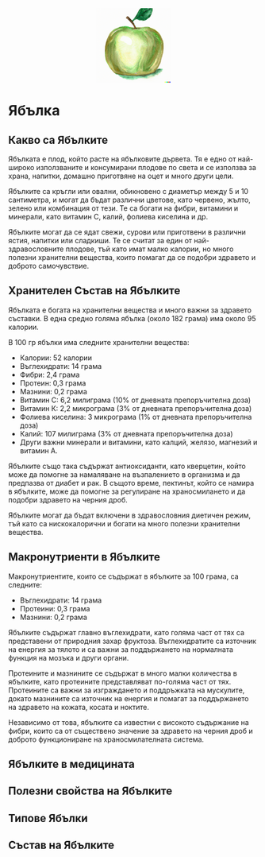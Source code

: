 <img src="apple.png" alt="apple" style="height:150px;text-align: center;margin: auto;display: block;">

# Ябълка

## Какво са Ябълките

Ябълката е плод, който расте на ябълковите дървета. Тя е едно от най-широко използваните и консумирани плодове по света и се използва за храна, напитки, домашно приготвяне на оцет и много други цели.

Ябълките са кръгли или овални, обикновено с диаметър между 5 и 10 сантиметра, и могат да бъдат различни цветове, като червено, жълто, зелено или комбинация от тези. Те са богати на фибри, витамини и минерали, като витамин С, калий, фолиева киселина и др.

Ябълките могат да се ядат свежи, сурови или приготвени в различни ястия, напитки или сладкиши. Те се считат за един от най-здравословните плодове, тъй като имат малко калории, но много полезни хранителни вещества, които помагат да се подобри здравето и доброто самочувствие.

## Хранителен Състав на Ябълките

Ябълката е богата на хранителни вещества и много важни за здравето съставки. В една средно голяма ябълка (около 182 грама) има около 95 калории.

В 100 гр ябълки има следните хранителни вещества:

- Калории: 52 калории
- Въглехидрати: 14 грама
- Фибри: 2,4 грама
- Протеин: 0,3 грама
- Мазнини: 0,2 грама
- Витамин C: 6,2 милиграма (10% от дневната препоръчителна доза)
- Витамин К: 2,2 микрограма (3% от дневната препоръчителна доза)
- Фолиева киселина: 3 микрограма (1% от дневната препоръчителна доза)
- Калий: 107 милиграма (3% от дневната препоръчителна доза)
- Други важни минерали и витамини, като калций, желязо, магнезий и витамин А.

Ябълките също така съдържат антиоксиданти, като кверцетин, който може да помогне за намаляване на възпалението в организма и да предпазва от диабет и рак. В същото време, пектинът, който се намира в ябълките, може да помогне за регулиране на храносмилането и да подобри здравето на черния дроб.

Ябълките могат да бъдат включени в здравословния диетичен режим, тъй като са нискокалорични и богати на много полезни хранителни вещества.

## Макронутриенти в Ябълките

Макронутриентите, които се съдържат в ябълките за 100 грама, са следните:

- Въглехидрати: 14 грама
- Протеини: 0,3 грама
- Мазнини: 0,2 грама

Ябълките съдържат главно въглехидрати, като голяма част от тях са представени от природния захар фруктоза. Въглехидратите са източник на енергия за тялото и са важни за поддържането на нормалната функция на мозъка и други органи.

Протеините и мазнините се съдържат в много малки количества в ябълките, като протеините представляват по-голяма част от тях. Протеините са важни за изграждането и поддръжката на мускулите, докато мазнините са източник на енергия и помагат за поддържането на здравето на кожата, косата и ноктите.

Независимо от това, ябълките са известни с високото съдържание на фибри, които са от съществено значение за здравето на черния дроб и доброто функциониране на храносмилателната система.

## Ябълките в медицината

## Полезни свойства на Ябълките

## Типове Ябълки

## Състав на Ябълките
